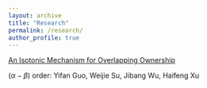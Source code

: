 ```yaml
---
layout: archive
title: "Research"
permalink: /research/
author_profile: true
---
```


[An Isotonic Mechanism for Overlapping Ownership](https://arxiv.org/pdf/2306.11154.pdf)

$(\alpha-\beta)$ order: Yifan Guo, Weijie Su, Jibang Wu, Haifeng Xu
